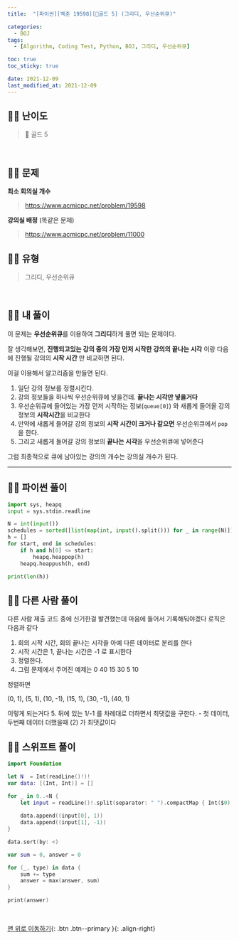 ```yaml
---
title:  "[파이썬][백준 19598][💛골드 5] (그리디, 우선순위큐)" 

categories:
  - BOJ
tags:
  - [Algorithm, Coding Test, Python, BOJ, 그리디, 우선순위큐]

toc: true
toc_sticky: true

date: 2021-12-09
last_modified_at: 2021-12-09
---
```


## 🧞‍♂️ 난이도 

> 💛 골드 5

<br>

## 🧞‍♂️ 문제
**최소 회의실 개수**
> <https://www.acmicpc.net/problem/19598>

**강의실 배정** (똑같은 문제)
> <https://www.acmicpc.net/problem/11000>

## 🧞‍♂️ 유형
> 그리디, 우선순위큐

<br>

## 🧞‍♂️ 내 풀이

이 문제는 **우선순위큐**를 이용하여 **그리디**하게 풀면 되는 문제이다.

잘 생각해보면, **진행되고있는 강의 중의 가장 먼저 시작한 강의의 끝나는 시각** 이랑
다음에 진행될 강의의 **시작 시간** 만 비교하면 된다.

이걸 이용해서 알고리즘을 만들면 된다.


1. 일단 강의 정보를 정렬시킨다.
2. 강의 정보들을 하나씩 우선순위큐에 넣을건데. **끝나는 시각만 넣을거다**
3. 우선순위큐에 들어있는 가장 먼저 시작하는 정보(`queue[0]`) 와 새롭게 들어올 강의 정보의 **시작시간**을 비교한다
4. 만약에 새롭게 들어갈 강의 정보의 **시작 시간이 크거나 같으면** 우선순위큐에서 `pop`을 한다.
5. 그리고 새롭게 들어갈 강의 정보의 **끝나는 시각**을 우선순위큐에 넣어준다

그럼 최종적으로 큐에 남아있는 강의의 개수는 강의실 개수가 된다.
***

## 🧞‍♂️ 파이썬 풀이
```python
import sys, heapq
input = sys.stdin.readline

N = int(input())
schedules = sorted([list(map(int, input().split())) for _ in range(N)])
h = []
for start, end in schedules:
    if h and h[0] <= start:
        heapq.heappop(h)
    heapq.heappush(h, end)

print(len(h))
```

## 🧞‍♂️ 다른 사람 풀이

다른 사람 제출 코드 중에 신기한걸 발견했는데 마음에 들어서 기록해둬야겠다
로직은 다음과 같다

1. 회의 시작 시간, 회의 끝나는 시각을 아예 다른 데이터로 분리를 한다
2. 시작 시간은 1, 끝나는 시간은 -1 로 표시한다
3. 정렬한다.
4. 그럼 문제에서 주어진 예제는 
0 40
15 30
5 10

정렬하면

(0, 1), (5, 1), (10, -1), (15, 1), (30, -1), (40, 1)

이렇게 되는거다
5. 뒤에 있는 1/-1 를 차례대로 더하면서 최댓값을 구한다.
    - 첫 데이터, 두번째 데이터 더했을때 (2) 가 최댓값이다

## 🧞‍♂️ 스위프트 풀이

```swift
import Foundation

let N  = Int(readLine()!)!
var data: [(Int, Int)] = []

for _ in 0..<N {
    let input = readLine()!.split(separator: " ").compactMap { Int($0) }
    
    data.append((input[0], 1))
    data.append((input[1], -1))
}

data.sort(by: <)

var sum = 0, answer = 0

for (_, type) in data {
    sum += type
    answer = max(answer, sum)
}

print(answer)
```


<br>

[맨 위로 이동하기](#){: .btn .btn--primary }{: .align-right}


